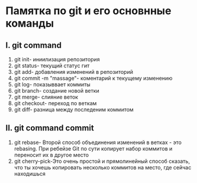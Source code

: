 # Памятка по git и его основнные команды

## I. git command
1. git init- иниилизация репозитория 
2. git status- текущий статус гит
3. git add- добавления изменений в репозиторий 
4. git commit -m "massage"- коментарий к текущему изменению 
5. git log- показыввает коммиты 
6. git branch- создание новой ветки 
7. git merge- слияние веток 
8. git checkout- переход по веткам 
9. git diff- разница между последеним коммитом
## II. git command commit 
1. git rebase- Второй способ объединения изменений в ветках - это rebasing. При ребейзе Git по сути копирует набор коммитов и переносит их в другое место
2. git cherry-pick-Это очень простой и прямолинейный способ сказать, что ты хочешь копировать несколько коммитов на место, где сейчас находишься
